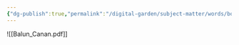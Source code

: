 ```yaml
---
{"dg-publish":true,"permalink":"/digital-garden/subject-matter/words/books/balun-canan/"}
---
```


![[Balun_Canan.pdf]]